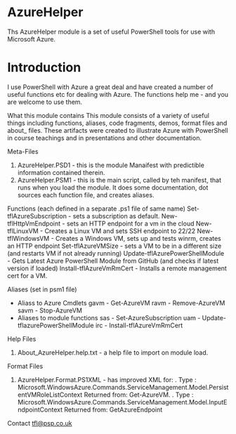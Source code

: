 
# AzureHelper
Ths AzureHelper module is a set of useful PowerShell tools for use with Microsoft Azure.

# Introduction
I use PowerShell with Azure a great deal and have created a number of useful functions etc for dealing with Azure. 
The functions help me - and you are welcome to use them. 

What this module contains
This module consists of a variety of useful things including functions, aliases, code fragments, 
demos, format files and about_ files. These artifacts were created to illustrate Azure with PowerShell 
in course teachings and in presentations and other documentation. 

Meta-Files
1. AzureHelper.PSD1 - this is the module Manaifest with predictible information contained therein.
2. AzureHelper.PSM1 - this is the main script, called by teh manifest, that runs when you load the module. It does some documentation, dot sources each function file, and creates aliases.

Functions (each defined in a separate .ps1 file of same name)
Set-tflAzureSubscription        - sets a subscription as default.
New-tflHttpVmEndpoint           - sets an HTTP endpoint for a vm in the cloud
New-tflLinuxVM                  - Creates a Linux VM and sets SSH endpoint to 22/22
New-tflWindowsVM                - Creates a Windows VM, sets up and tests winrm,
                                  creates an HTTP endpoint
Set-tflAzureVMSize              - sets a VM to be in a different size (and restarts VM if not already running)
Update-tflAzurePowerShellModule - Gets Latest Azure PowerShell Module from GitHub (and checks if latest version if loaded)
Install-tflAzureVmRmCert        - Installs a remote management cert for a VM.


Aliases (set in psm1 file)
* Aliass to Azure Cmdlets
gavm - Get-AzureVM
ravm - Remove-AzureVM
savm - Stop-AzureVM
* Aliases to module functions
sas  - Set-AzureSubscription
uam  - Update-tflazurePowerShellModule
irc  - Install-tflAzureVmRmCert

Help Files
1. About_AzureHelper.help.txt - a help file to import on module load.

Format Files
1. AzureHelper.Format.PS1XML - has improved XML for:
  . Type         : Microsoft.WindowsAzure.Commands.ServiceManagement.Model.PersistentVMRoleListContext
    Returned from: Get-AzureVM.
  . Type         : Microsoft.WindowsAzure.Commands.ServiceManagement.Model.InputEndpointContext
    Returned from: GetAzureEndpoint

Contact
tfl@psp.co.uk
